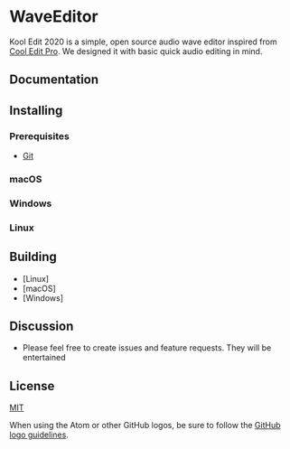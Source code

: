 # WaveEditor


Kool Edit 2020 is a simple, open source audio wave editor inspired from [Cool Edit Pro](https://www.techspot.com/downloads/327-cool-edit-pro.html). We designed it with basic quick audio editing in mind.


## Documentation



## Installing



### Prerequisites
- [Git](https://git-scm.com)

### macOS


### Windows


### Linux



## Building

* [Linux]
* [macOS]
* [Windows]

## Discussion

* Please feel free to create issues and feature requests. They will be entertained

## License

[MIT](https://github.com/atom/atom/blob/master/LICENSE.md)

When using the Atom or other GitHub logos, be sure to follow the [GitHub logo guidelines](https://github.com/logos).

